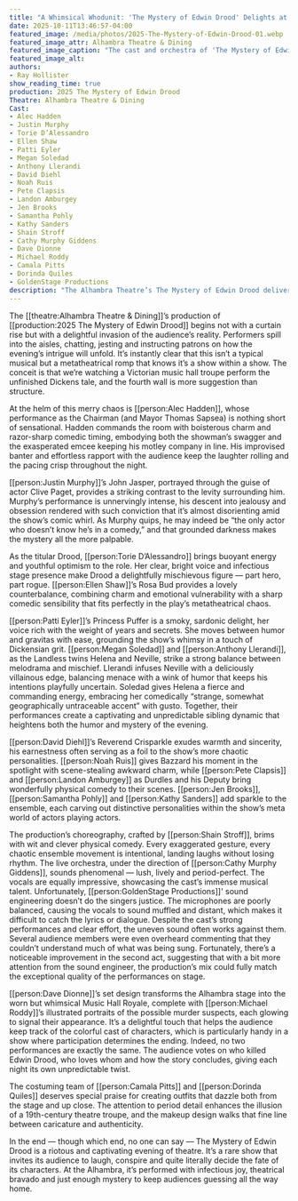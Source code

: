 ```yaml
---
title: "A Whimsical Whodunit: 'The Mystery of Edwin Drood' Delights at the Alhambra"
date: 2025-10-11T13:46:57-04:00
featured_image: /media/photos/2025-The-Mystery-of-Edwin-Drood-01.webp
featured_image_attr: Alhambra Theatre & Dining
featured_image_caption: "The cast and orchestra of 'The Mystery of Edwin Drood'."
featured_image_alt: 
authors: 
- Ray Hollister
show_reading_time: true
production: 2025 The Mystery of Edwin Drood
Theatre: Alhambra Theatre & Dining
Cast:
- Alec Hadden
- Justin Murphy
- Torie D’Alessandro
- Ellen Shaw
- Patti Eyler
- Megan Soledad
- Anthony Llerandi
- David Diehl
- Noah Ruis
- Pete Clapsis
- Landon Amburgey
- Jen Brooks
- Samantha Pohly
- Kathy Sanders
- Shain Stroff
- Cathy Murphy Giddens
- Dave Dionne
- Michael Roddy
- Camala Pitts
- Dorinda Quiles
- GoldenStage Productions
description: "The Alhambra Theatre’s The Mystery of Edwin Drood delivers a riotous, interactive night of music, laughter and mystery as audiences help decide the ending in this clever, metatheatrical romp."
---
```

The [[theatre:Alhambra Theatre & Dining]]’s production of [[production:2025 The Mystery of Edwin Drood]] begins not with a curtain rise but with a delightful invasion of the audience’s reality. Performers spill into the aisles, chatting, jesting and instructing patrons on how the evening’s intrigue will unfold. It’s instantly clear that this isn’t a typical musical but a metatheatrical romp that knows it’s a show within a show. The conceit is that we’re watching a Victorian music hall troupe perform the unfinished Dickens tale, and the fourth wall is more suggestion than structure.<!--more-->

At the helm of this merry chaos is [[person:Alec Hadden]], whose performance as the Chairman (and Mayor Thomas Sapsea) is nothing short of sensational. Hadden commands the room with boisterous charm and razor-sharp comedic timing, embodying both the showman’s swagger and the exasperated emcee keeping his motley company in line. His improvised banter and effortless rapport with the audience keep the laughter rolling and the pacing crisp throughout the night.

[[person:Justin Murphy]]’s John Jasper, portrayed through the guise of actor Clive Paget, provides a striking contrast to the levity surrounding him. Murphy’s performance is unnervingly intense, his descent into jealousy and obsession rendered with such conviction that it’s almost disorienting amid the show’s comic whirl. As Murphy quips, he may indeed be “the only actor who doesn’t know he’s in a comedy,” and that grounded darkness makes the mystery all the more palpable.

As the titular Drood, [[person:Torie D’Alessandro]] brings buoyant energy and youthful optimism to the role. Her clear, bright voice and infectious stage presence make Drood a delightfully mischievous figure — part hero, part rogue. [[person:Ellen Shaw]]’s Rosa Bud provides a lovely counterbalance, combining charm and emotional vulnerability with a sharp comedic sensibility that fits perfectly in the play’s metatheatrical chaos.

[[person:Patti Eyler]]’s Princess Puffer is a smoky, sardonic delight, her voice rich with the weight of years and secrets. She moves between humor and gravitas with ease, grounding the show’s whimsy in a touch of Dickensian grit. [[person:Megan Soledad]] and [[person:Anthony Llerandi]], as the Landless twins Helena and Neville, strike a strong balance between melodrama and mischief. Llerandi infuses Neville with a deliciously villainous edge, balancing menace with a wink of humor that keeps his intentions playfully uncertain. Soledad gives Helena a fierce and commanding energy, embracing her comedically “strange, somewhat geographically untraceable accent” with gusto. Together, their performances create a captivating and unpredictable sibling dynamic that heightens both the humor and mystery of the evening.

[[person:David Diehl]]’s Reverend Crisparkle exudes warmth and sincerity, his earnestness often serving as a foil to the show’s more chaotic personalities. [[person:Noah Ruis]] gives Bazzard his moment in the spotlight with scene-stealing awkward charm, while [[person:Pete Clapsis]] and [[person:Landon Amburgey]] as Durdles and his Deputy bring wonderfully physical comedy to their scenes. [[person:Jen Brooks]], [[person:Samantha Pohly]] and [[person:Kathy Sanders]] add sparkle to the ensemble, each carving out distinctive personalities within the show’s meta world of actors playing actors.

The production’s choreography, crafted by [[person:Shain Stroff]], brims with wit and clever physical comedy. Every exaggerated gesture, every chaotic ensemble movement is intentional, landing laughs without losing rhythm. The live orchestra, under the direction of [[person:Cathy Murphy Giddens]], sounds phenomenal — lush, lively and period-perfect. The vocals are equally impressive, showcasing the cast’s immense musical talent. Unfortunately, [[person:GoldenStage Productions]]' sound engineering doesn’t do the singers justice. The microphones are poorly balanced, causing the vocals to sound muffled and distant, which makes it difficult to catch the lyrics or dialogue. Despite the cast’s strong performances and clear effort, the uneven sound often works against them. Several audience members were even overheard commenting that they couldn’t understand much of what was being sung. Fortunately, there’s a noticeable improvement in the second act, suggesting that with a bit more attention from the sound engineer, the production’s mix could fully match the exceptional quality of the performances on stage.

[[person:Dave Dionne]]’s set design transforms the Alhambra stage into the worn but whimsical Music Hall Royale, complete with [[person:Michael Roddy]]’s illustrated portraits of the possible murder suspects, each glowing to signal their appearance. It’s a delightful touch that helps the audience keep track of the colorful cast of characters, which is particularly handy in a show where participation determines the ending. Indeed, no two performances are exactly the same. The audience votes on who killed Edwin Drood, who loves whom and how the story concludes, giving each night its own unpredictable twist.

The costuming team of [[person:Camala Pitts]] and [[person:Dorinda Quiles]] deserves special praise for creating outfits that dazzle both from the stage and up close. The attention to period detail enhances the illusion of a 19th-century theatre troupe, and the makeup design walks that fine line between caricature and authenticity.

In the end — though which end, no one can say — The Mystery of Edwin Drood is a riotous and captivating evening of theatre. It’s a rare show that invites its audience to laugh, conspire and quite literally decide the fate of its characters. At the Alhambra, it’s performed with infectious joy, theatrical bravado and just enough mystery to keep audiences guessing all the way home.